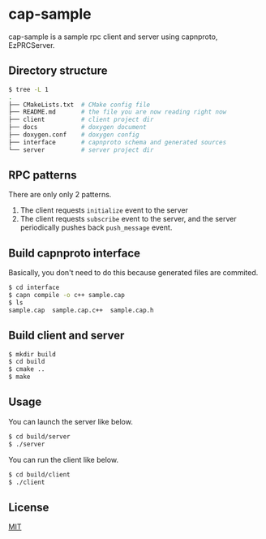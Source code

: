 # cap-sample

cap-sample is a sample rpc client and server using capnproto, EzPRCServer.  

## Directory structure

```bash
$ tree -L 1
.
├── CMakeLists.txt  # CMake config file
├── README.md       # the file you are now reading right now
├── client          # client project dir
├── docs            # doxygen document 
├── doxygen.conf    # doxygen config
├── interface       # capnproto schema and generated sources
└── server          # server project dir
```

## RPC patterns

There are only only 2 patterns.

1. The client requests `initialize` event to the server
1. The client requests `subscribe` event to the server, and the server periodically pushes back `push_message` event.


## Build capnproto interface

Basically, you don't need to do this because generated files are commited.

```bash
$ cd interface
$ capn compile -o c++ sample.cap
$ ls
sample.cap  sample.cap.c++  sample.cap.h
```

## Build client and server

```bash
$ mkdir build
$ cd build
$ cmake ..
$ make
```

## Usage

You can launch the server like below.  

```bash
$ cd build/server
$ ./server
```

You can run the client like below.  

```bash
$ cd build/client
$ ./client
```

## License
[MIT](https://choosealicense.com/licenses/mit/)